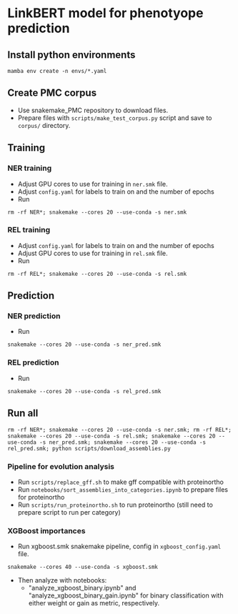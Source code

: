 # LinkBERT model for phenotyope prediction
## Install python environments
```
mamba env create -n envs/*.yaml
```
## Create PMC corpus

- Use snakemake_PMC repository to download files.
- Prepare files with `scripts/make_test_corpus.py` script and save to `corpus/` directory.

## Training

### NER training

- Adjust GPU cores to use for training in `ner.smk` file.
- Adjust `config.yaml` for labels to train on and the number of epochs
- Run

```
rm -rf NER*; snakemake --cores 20 --use-conda -s ner.smk
```

### REL training

- Adjust `config.yaml` for labels to train on and the number of epochs
- Adjust GPU cores to use for training in `rel.smk` file.
- Run

```
rm -rf REL*; snakemake --cores 20 --use-conda -s rel.smk
```

## Prediction

### NER prediction

- Run

```
snakemake --cores 20 --use-conda -s ner_pred.smk
```

### REL prediction

- Run

```
snakemake --cores 20 --use-conda -s rel_pred.smk
```

## Run all

```
rm -rf NER*; snakemake --cores 20 --use-conda -s ner.smk; rm -rf REL*; snakemake --cores 20 --use-conda -s rel.smk; snakemake --cores 20 --use-conda -s ner_pred.smk; snakemake --cores 20 --use-conda -s rel_pred.smk; python scripts/download_assemblies.py
```

### Pipeline for evolution analysis

- Run `scripts/replace_gff.sh` to make gff compatible with proteinortho
- Run `notebooks/sort_assemblies_into_categories.ipynb` to prepare files for proteinortho
- Run `scripts/run_proteinortho.sh` to run proteinortho (still need to prepare script to run per category)

### XGBoost importances

- Run xgboost.smk snakemake pipeline, config in `xgboost_config.yaml` file.

```
snakemake --cores 40 --use-conda -s xgboost.smk
```

- Then analyze with notebooks:
  - "analyze_xgboost_binary.ipynb" and "analyze_xgboost_binary_gain.ipynb" for binary classification with either weight or gain as metric, respectively.

